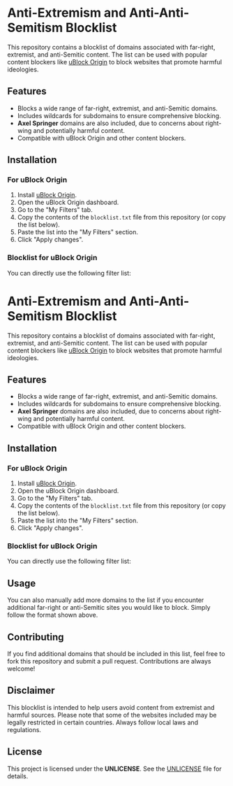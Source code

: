 # Anti-Extremism and Anti-Anti-Semitism Blocklist

This repository contains a blocklist of domains associated with far-right, extremist, and anti-Semitic content. The list can be used with popular content blockers like [uBlock Origin](https://github.com/gorhill/uBlock) to block websites that promote harmful ideologies.

## Features

- Blocks a wide range of far-right, extremist, and anti-Semitic domains.
- Includes wildcards for subdomains to ensure comprehensive blocking.
- **Axel Springer** domains are also included, due to concerns about right-wing and potentially harmful content.
- Compatible with uBlock Origin and other content blockers.

## Installation

### For uBlock Origin

1. Install [uBlock Origin](https://github.com/gorhill/uBlock).
2. Open the uBlock Origin dashboard.
3. Go to the "My Filters" tab.
4. Copy the contents of the `blocklist.txt` file from this repository (or copy the list below).
5. Paste the list into the "My Filters" section.
6. Click "Apply changes".

### Blocklist for uBlock Origin

You can directly use the following filter list:

# Anti-Extremism and Anti-Anti-Semitism Blocklist

This repository contains a blocklist of domains associated with far-right, extremist, and anti-Semitic content. The list can be used with popular content blockers like [uBlock Origin](https://github.com/gorhill/uBlock) to block websites that promote harmful ideologies.

## Features

- Blocks a wide range of far-right, extremist, and anti-Semitic domains.
- Includes wildcards for subdomains to ensure comprehensive blocking.
- **Axel Springer** domains are also included, due to concerns about right-wing and potentially harmful content.
- Compatible with uBlock Origin and other content blockers.

## Installation

### For uBlock Origin

1. Install [uBlock Origin](https://github.com/gorhill/uBlock).
2. Open the uBlock Origin dashboard.
3. Go to the "My Filters" tab.
4. Copy the contents of the `blocklist.txt` file from this repository (or copy the list below).
5. Paste the list into the "My Filters" section.
6. Click "Apply changes".

### Blocklist for uBlock Origin

You can directly use the following filter list:




## Usage

You can also manually add more domains to the list if you encounter additional far-right or anti-Semitic sites you would like to block. Simply follow the format shown above.

## Contributing

If you find additional domains that should be included in this list, feel free to fork this repository and submit a pull request. Contributions are always welcome!

## Disclaimer

This blocklist is intended to help users avoid content from extremist and harmful sources. Please note that some of the websites included may be legally restricted in certain countries. Always follow local laws and regulations.

## License

This project is licensed under the **UNLICENSE**. See the [UNLICENSE](UNLICENSE) file for details.
